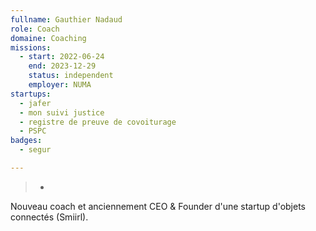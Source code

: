 ```yaml
---
fullname: Gauthier Nadaud
role: Coach
domaine: Coaching
missions:
  - start: 2022-06-24
    end: 2023-12-29
    status: independent
    employer: NUMA
startups:
  - jafer
  - mon suivi justice
  - registre de preuve de covoiturage
  - PSPC
badges:
  - segur

---
```

>-
  Nouveau coach et anciennement CEO & Founder d'une startup d'objets connectés
  (Smiirl).
